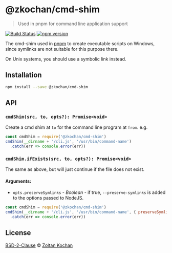 # @zkochan/cmd-shim

> Used in pnpm for command line application support

<!--@shields('travis', 'npm')-->
[![Build Status](https://img.shields.io/travis/zkochan/cmd-shim/master.svg)](https://travis-ci.org/zkochan/cmd-shim) [![npm version](https://img.shields.io/npm/v/@zkochan/cmd-shim.svg)](https://www.npmjs.com/package/@zkochan/cmd-shim)
<!--/@-->

The cmd-shim used in [pnpm](https://github.com/rstacruz/pnpm) to create executable scripts on Windows,
since symlinks are not suitable for this purpose there.

On Unix systems, you should use a symbolic link instead.

## Installation

```sh
npm install --save @zkochan/cmd-shim
```

## API

### `cmdShim(src, to, opts?): Promise<void>`

Create a cmd shim at `to` for the command line program at `from`.
e.g.

```javascript
const cmdShim = require('@zkochan/cmd-shim')
cmdShim(__dirname + '/cli.js', '/usr/bin/command-name')
  .catch(err => console.error(err))
```

### `cmdShim.ifExists(src, to, opts?): Promise<void>`

The same as above, but will just continue if the file does not exist.

#### Arguments:

- `opts.preserveSymlinks` - _Boolean_ - if true, `--preserve-symlinks` is added to the options passed to NodeJS.

```javascript
const cmdShim = require('@zkochan/cmd-shim')
cmdShim(__dirname + '/cli.js', '/usr/bin/command-name', { preserveSymlinks: true })
  .catch(err => console.error(err))
```

## License

[BSD-2-Clause](./LICENSE) © [Zoltan Kochan](http://kochan.io)
